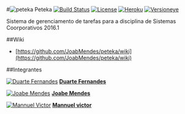 #![peteka](https://dl.dropboxusercontent.com/u/85402777/peteca.png) Peteka
[![Build Status](https://travis-ci.org/JoabMendes/peteka.svg?branch=master)](https://travis-ci.org/JoabMendes/peteka)
[![License](http://img.shields.io/:license-apache-blue.svg)](http://www.apache.org/licenses/LICENSE-2.0.html)
[![Heroku](https://heroku-badge.herokuapp.com/?app=peteka)](http://peteka.herokuapp.com)
[![Versioneye](https://www.versioneye.com/user/projects/579abf5b3815c8004c5f7d52/badge.svg)](https://www.versioneye.com/user/projects/579abf5b3815c8004c5f7d52)

Sistema de gerenciamento de tarefas para a disciplina de Sistemas Coorporativos 2016.1

##Wiki

- [https://github.com/JoabMendes/peteka/wiki](https://github.com/JoabMendes/peteka/wiki)

##Integrantes

[![Duarte Fernandes](https://avatars1.githubusercontent.com/u/2079790?v=3&s=30)](https://github.com/duartefq)
**[Duarte Fernandes](https://github.com/duartefq)**

[![Joabe Mendes](https://avatars2.githubusercontent.com/u/829669?v=3&s=30)](https://github.com/JoabMendes)
**[Joabe Mendes](https://github.com/JoabMendes)**

[![Mannuel Victor](https://avatars3.githubusercontent.com/u/8471812?v=3&s=30)](https://github.com/VictorLimeira)
**[Mannuel victor](https://github.com/VictorLimeira)**
